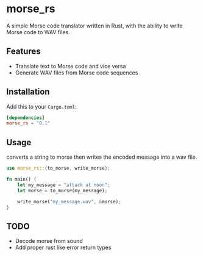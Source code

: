 # morse_rs

A simple Morse code translator written in Rust, with the ability to write Morse code to WAV files.

## Features

- Translate text to Morse code and vice versa
- Generate WAV files from Morse code sequences

## Installation

Add this to your `Cargo.toml`:

```toml
[dependencies]
morse_rs = "0.1"
```

## Usage

converts a string to morse then writes the encoded message into a wav file.

```rust
use morse_rs::{to_morse, write_morse};

fn main() {
    let my_message = "attack at noon";
    let morse = to_morse(my_message);

    write_morse("my_message.wav", &morse);
}
```

## TODO
- Decode morse from sound
- Add proper rust like error return types

